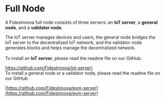 # Full Node

A FidesInnova full node consists of three servers: an **IoT server**, a **general node**, and a **validator node**.&#x20;

The IoT server manages devices and users, the general node bridges the IoT server to the decentralized IoT network, and the validator node generates blocks and helps manage the decentralized network.\
\
To install an **IoT server**, please read the readme file on our GitHub:

[https://github.com/FidesInnova/iot-server\
](https://github.com/FidesInnova/iot-server)\
To install a general node or a validator node, please read the readme file on our GitHub:

[https://github.com/FidesInnova/evm-server](https://github.com/FidesInnova/evm-server)

